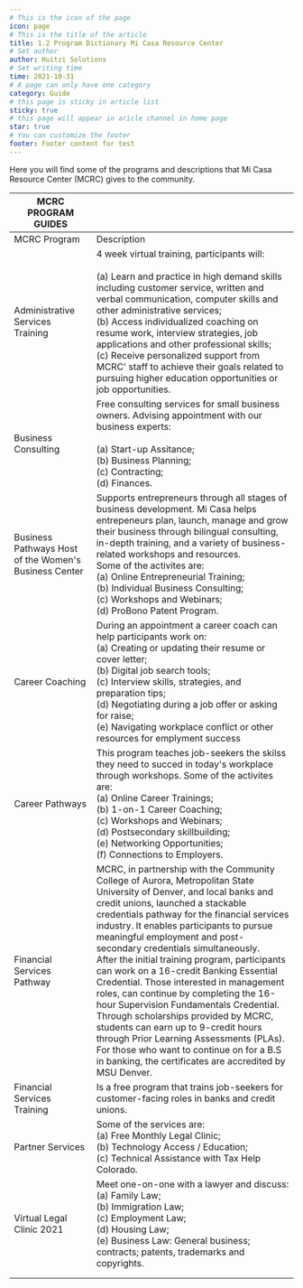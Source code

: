 ```yaml
---
# This is the icon of the page
icon: page
# This is the title of the article
title: 1.2 Program Dictionary Mi Casa Resource Center
# Set author
author: Huitzi Solutions
# Set writing time
time: 2021-10-31
# A page can only have one category
category: Guide
# this page is sticky in article list
sticky: true
# this page will appear in aricle channel in home page
star: true
# You can customize the footer
footer: Footer content for test
---
```


Here you will find some of the programs and descriptions that Mi Casa Resource Center (MCRC) gives  to the community.

| MCRC PROGRAM GUIDES                                   	|                                                                                                                                                                                                                                                                                                                                                                                                                                                                                                                                                                                                                                                                                                                                                                                         	|
|-------------------------------------------------------	|-----------------------------------------------------------------------------------------------------------------------------------------------------------------------------------------------------------------------------------------------------------------------------------------------------------------------------------------------------------------------------------------------------------------------------------------------------------------------------------------------------------------------------------------------------------------------------------------------------------------------------------------------------------------------------------------------------------------------------------------------------------------------------------------	|
| MCRC Program                                          	| Description                                                                                                                                                                                                                                                                                                                                                                                                                                                                                                                                                                                                                                                                                                                                                                             	|
| Administrative Services Training                      	| 4 week virtual training, participants will:<br><br>(a) Learn and practice in high demand skills including customer service, written and verbal communication, computer skills and other administrative services;<br>(b) Access individualized coaching on resume work, interview strategies, job applications and other professional skills;<br>(c) Receive personalized support from MCRC' staff to achieve their goals related to pursuing higher education opportunities or job opportunities.                                                                                                                                                                                                                                                                                       	|
| Business Consulting                                   	| Free consulting services for small business owners. Advising appointment with our business experts:<br><br>(a) Start-up Assitance;<br>(b) Business Planning;<br>(c) Contracting;<br>(d) Finances.                                                                                                                                                                                                                                                                                                                                                                                                                                                                                                                                                                                       	|
| Business Pathways Host of the Women's Business Center 	| Supports entrepreneurs through all stages of business development. Mi Casa helps entrepeneurs plan, launch, manage and grow their business through bilingual consulting, in-depth training, and a variety of business-related workshops and resources.<br>Some of the activites are:<br>(a) Online Entrepreneurial Training;<br>(b) Individual Business Consulting;<br>(c) Workshops and Webinars;<br>(d) ProBono Patent Program.                                                                                                                                                                                                                                                                                                                                                       	|
| Career Coaching                                       	| During an appointment a career coach can help participants work on:<br>(a) Creating or updating their resume or cover letter;<br>(b) Digital job search tools;<br>(c) Interview skills, strategies, and preparation tips;<br>(d) Negotiating during a job offer or asking for raise;<br>(e) Navigating workplace conflict or other resources for emplyment success                                                                                                                                                                                                                                                                                                                                                                                                                      	|
| Career Pathways                                       	| This program teaches job-seekers the skilss they need to succed in today's workplace through workshops. Some of the activites are:<br>(a) Online Career Trainings;<br>(b) 1-on-1 Career Coaching;<br>(c) Workshops and Webinars;<br>(d) Postsecondary skillbuilding;<br>(e) Networking Opportunities;<br>(f) Connections to Employers.                                                                                                                                                                                                                                                                                                                                                                                                                                                  	|
| Financial Services Pathway                            	| MCRC, in partnership with the Community College of Aurora, Metropolitan State University of Denver, and local banks and credit unions, launched a stackable credentials pathway for the financial services industry. It enables participants to pursue meaningful employment and post-secondary credentials simultaneously.<br>After the initial training program, participants can work on a 16-credit Banking Essential Credential. Those interested in management roles, can continue by completing the 16-hour Supervision Fundamentals Credential. Through scholarships provided by MCRC, students can earn up to 9-credit hours through Prior Learning Assessments (PLAs). For those who want to continue on for a B.S in banking, the certificates are accredited by MSU Denver. 	|
| Financial Services Training                           	| Is a free program that trains job-seekers for customer-facing roles in banks and credit unions.                                                                                                                                                                                                                                                                                                                                                                                                                                                                                                                                                                                                                                                                                         	|
| Partner Services                                      	| Some of the services are:<br>(a) Free Monthly Legal Clinic;<br>(b) Technology Access / Education;<br>(c) Technical Assistance with Tax Help Colorado.                                                                                                                                                                                                                                                                                                                                                                                                                                                                                                                                                                                                                                   	|
| Virtual Legal Clinic 2021                             	| Meet one-on-one with a lawyer and discuss:<br>(a) Family Law;<br>(b) Immigration Law;<br>(c) Employment Law;<br>(d) Housing Law;<br>(e) Business Law: General business; contracts; patents, trademarks and copyrights.                                                                                                                                                                                                                                                                                                                                                                                                                                                                                                                                                                  	|
|                                                       	|                                                                                                                                                                                                                                                                                                                                                                                                                                                                                                                                                                                                                                                                                                                                                                                         	|
|                                                       	|                                                                                                                                                                                                                                                                                                                                                                                                                                                                                                                                                   